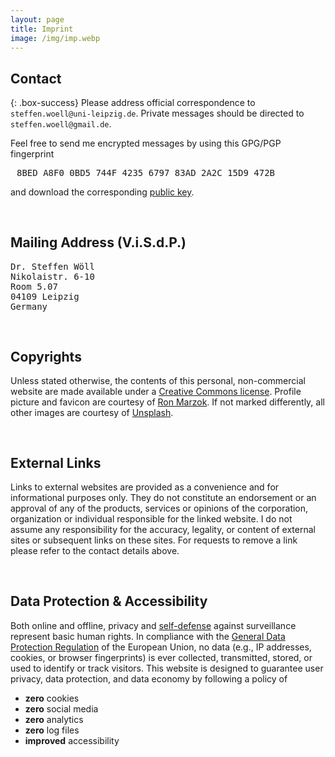 ```yaml
---
layout: page
title: Imprint
image: /img/imp.webp
---
```


## Contact

{: .box-success}
Please address official correspondence to <i class="far fa-envelope" style="padding-left:5px"></i>`steffen.woell@uni-leipzig.de`. Private messages should be directed to <i class="far fa-envelope" style="padding-left:5px"></i>`steffen.woell@gmail.de`.

<div class="box-note" style="margin-bottom:60px">
Feel free to send me encrypted messages by using this GPG/PGP fingerprint <pre><i class="fas fa-fingerprint" style="padding-right:10px"></i>8BED A8F0 0BD5 744F 4235 6797 83AD 2A2C 15D9 472B</pre> and download the corresponding <a href="/doc/sw_pgp_public_key.asc" target="_blank">public key</a>.
</div>

## Mailing Address (V.i.S.d.P.)

<div class="box-note" style="margin-bottom:60px">
<pre>Dr. Steffen Wöll
Nikolaistr. 6-10
Room 5.07
04109 Leipzig
Germany</pre>
</div>

## Copyrights

<div class="box-warning" style="margin-bottom:60px">
Unless stated otherwise, the contents of this personal, non-commercial website are made available under a <a rel="license" href="https://creativecommons.org/licenses/by-nc/4.0/" title="Creative Commons" target="_blank">Creative Commons license<i class="fas fa-external-link-alt"></i></a>. Profile picture and favicon are courtesy of <a href="https://www.ronmarzok.de/" target="_blank">Ron Marzok<i class="fas fa-external-link-alt"></i></a>. If not marked differently, all other images are courtesy of <a href="https://unsplash.com/" target="_blank">Unsplash<i class="fas fa-external-link-alt"></i></a>.
</div>

## External Links

<div class="box-warning" style="margin-bottom:60px">
Links to external websites are provided as a convenience and for informational purposes only. They do not constitute an endorsement or an approval of any of the products, services or opinions of the corporation, organization or individual responsible for the linked website. I do not assume any responsibility for the accuracy, legality, or content of external sites or subsequent links on these sites. For requests to remove a link please refer to the contact details above.
</div>

## Data Protection & Accessibility

<div class="box-warning" style="margin-bottom:60px">
Both online and offline, privacy and <a href="https://ssd.eff.org/" target="_blank">self-defense<i class="fas fa-external-link-alt"></i></a> against surveillance represent basic human rights. In compliance with the <a href="https://gdpr.eu/what-is-gdpr/" target="_blank">General Data Protection Regulation<i class="fas fa-external-link-alt"></i></a> of the European Union, no data (e.g., IP addresses, cookies, or browser fingerprints) is ever collected, transmitted, stored, or used to identify or track visitors. This website is designed to guarantee user privacy, data protection, and data economy by following a policy of
  <ul class="fa-ul">
    <li><span class="fa-li"><i class="far fa-lemon"></i></span><b>zero</b> cookies</li>
    <li><span class="fa-li"><i class="far fa-thumbs-down"></i></span><b>zero</b> social media</li>
    <li><span class="fa-li"><i class="far fa-eye-slash"></i></span><b>zero</b> analytics</li>
    <li><span class="fa-li"><i class="far fa-file-excel"></i></span><b>zero</b> log files</li>
    <li><span class="fa-li"><i class="fab fa-accessible-icon"></i></span><b>improved</b> accessibility</li>
  </ul>
</div>